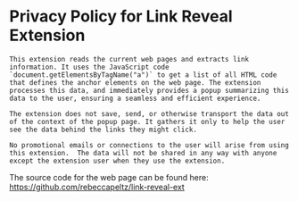 # Privacy Policy for Link Reveal Extension


	This extension reads the current web pages and extracts link information. It uses the JavaScript code `document.getElementsByTagName("a")` to get a list of all HTML code that defines the anchor elements on the web page. The extension processes this data, and immediately provides a popup summarizing this data to the user, ensuring a seamless and efficient experience. 

	The extension does not save, send, or otherwise transport the data out of the context of the popup page. It gathers it only to help the user see the data behind the links they might click.

	No promotional emails or connections to the user will arise from using this extension.  The data will not be shared in any way with anyone except the extension user when they use the extension.  

The source code for the web page can be found here: https://github.com/rebeccapeltz/link-reveal-ext

